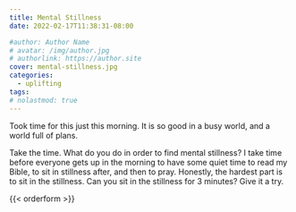 ```yaml
---
title: Mental Stillness
date: 2022-02-17T11:38:31-08:00

#author: Author Name
# avatar: /img/author.jpg
# authorlink: https://author.site
cover: mental-stillness.jpg
categories:
  - uplifting
tags:
# nolastmod: true
---
```


Took time for this just this morning. It is so good in a busy world, and a world full of plans.

Take the time. What do you do in order to find mental stillness? I take time before everyone gets up in the morning to have some quiet time to read my Bible, to sit in stillness after, and then to pray. Honestly, the hardest part is to sit in the stillness. Can you sit in the stillness for 3 minutes? Give it a try.

<!--more-->
{{< orderform >}}
